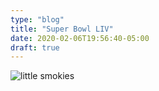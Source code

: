 ```yaml
---
type: "blog"
title: "Super Bowl LIV"
date: 2020-02-06T19:56:40-05:00
draft: true
---
```


![little smokies](https://res.cloudinary.com/dpmsynxig/image/upload/c_scale,f_auto,q_auto:good,w_1920/v1581026795/superbowl-liv_little-smokies.jpg)
